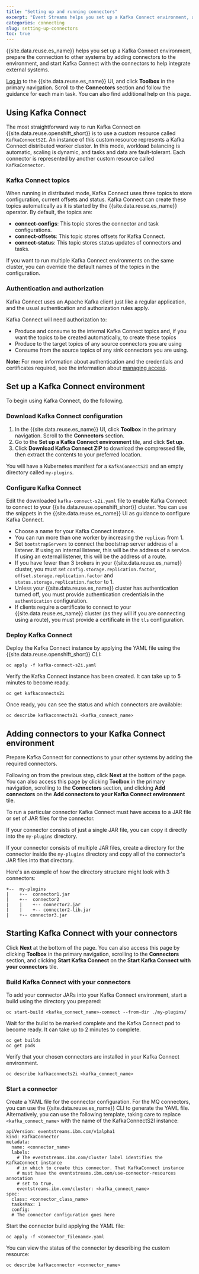 ```yaml
---
title: "Setting up and running connectors"
excerpt: "Event Streams helps you set up a Kafka Connect environment, add connectors to it, and run the connectors to help integrate external systems."
categories: connecting
slug: setting-up-connectors
toc: true
---
```


{{site.data.reuse.es_name}} helps you set up a Kafka Connect environment, prepare the connection to other systems by adding connectors to the environment, and start Kafka Connect with the connectors to help integrate external systems.

[Log in](../../getting-started/logging-in/) to the {{site.data.reuse.es_name}} UI, and click **Toolbox** in the primary navigation. Scroll to the **Connectors** section and follow the guidance for each main task. You can also find additional help on this page.


## Using Kafka Connect

The most straightforward way to run Kafka Connect on {{site.data.reuse.openshift_short}} is to use a custom resource called `KafkaConnectS2I`. An instance of this custom resource represents a Kafka Connect distributed worker cluster. In this mode, workload balancing is automatic, scaling is dynamic, and tasks and data are fault-tolerant. Each connector is represented by another custom resource called `KafkaConnector`.

### Kafka Connect topics

When running in distributed mode, Kafka Connect uses three topics to store configuration, current offsets and status. Kafka Connect can create these topics automatically as it is started by the {{site.data.reuse.es_name}} operator. By default, the topics are:

- **connect-configs**: This topic stores the connector and task configurations.
- **connect-offsets**: This topic stores offsets for Kafka Connect.
- **connect-status**: This topic stores status updates of connectors and tasks.

If you want to run multiple Kafka Connect environments on the same cluster, you can override the default names of the topics in the configuration.

### Authentication and authorization

Kafka Connect uses an Apache Kafka client just like a regular application, and the usual authentication and authorization rules apply.

Kafka Connect will need authorization to:

* Produce and consume to the internal Kafka Connect topics and, if you want the topics to be created automatically, to create these topics
* Produce to the target topics of any source connectors you are using
* Consume from the source topics of any sink connectors you are using.

**Note:** For more information about authentication and the credentials and certificates required, see the information about [managing access](../../security/managing-access/).

## Set up a Kafka Connect environment

To begin using Kafka Connect, do the following.

### Download Kafka Connect configuration

1. In the {{site.data.reuse.es_name}} UI, click **Toolbox** in the primary navigation. Scroll to the **Connectors** section.
2. Go to the **Set up a Kafka Connect environment** tile, and click **Set up**.
3. Click **Download Kafka Connect ZIP** to download the compressed file, then extract the contents to your preferred location.

You will have a Kubernetes manifest for a `KafkaConnectS2I` and an empty directory called `my-plugins`.

### Configure Kafka Connect

Edit the downloaded `kafka-connect-s2i.yaml` file to enable Kafka Connect to connect to your {{site.data.reuse.openshift_short}} cluster. You can use the snippets in the {{site.data.reuse.es_name}} UI as guidance to configure Kafka Connect.

* Choose a name for your Kafka Connect instance.
* You can run more than one worker by increasing the `replicas` from 1.
* Set `bootstrapServers` to connect the bootstrap server address of a listener. If using an internal listener, this will be the address of a service. If using an external listener, this will be the address of a route.
* If you have fewer than 3 brokers in your {{site.data.reuse.es_name}} cluster, you must set `config.storage.replication.factor`, `offset.storage.replication.factor` and `status.storage.replication.factor` to 1.
* Unless your {{site.data.reuse.es_name}} cluster has authentication turned off, you must provide authentication credentials in the `authentication` configuration.
* If clients require a certificate to connect to your {{site.data.reuse.es_name}} cluster (as they will if you are connecting using a route), you must provide a certificate in the `tls` configuration.

### Deploy Kafka Connect

Deploy the Kafka Connect instance by applying the YAML file using the {{site.data.reuse.openshift_short}} CLI:

```
oc apply -f kafka-connect-s2i.yaml
```

Verify the Kafka Connect instance has been created. It can take up to 5 minutes to become ready.

```
oc get kafkaconnects2i
```

Once ready, you can see the status and which connectors are available:

```
oc describe kafkaconnects2i <kafka_connect_name>
```

## Adding connectors to your Kafka Connect environment

Prepare Kafka Connect for connections to your other systems by adding the required connectors.

Following on from the previous step, click **Next** at the bottom of the page. You can also access this page by clicking **Toolbox** in the primary navigation, scrolling to the **Connectors** section, and clicking **Add connectors** on the **Add connectors to your Kafka Connect environment** tile.

To run a particular connector Kafka Connect must have access to a JAR file or set of JAR files for the connector.

If your connector consists of just a single JAR file, you can copy it directly into the `my-plugins` directory.

If your connector consists of multiple JAR files, create a directory for the connector inside the `my-plugins` directory and copy all of the connector's JAR files into that directory.

Here's an example of how the directory structure might look with 3 connectors:

```
+--  my-plugins
|    +--  connector1.jar
|    +--  connector2
|    |    +-- connector2.jar
|    |    +-- connector2-lib.jar
|    +-- connector3.jar
```

## Starting Kafka Connect with your connectors

Click **Next** at the bottom of the page. You can also access this page by clicking **Toolbox** in the primary navigation, scrolling to the **Connectors** section, and clicking **Start Kafka Connect** on the **Start Kafka Connect with your connectors** tile.

### Build Kafka Connect with your connectors

To add your connector JARs into your Kafka Connect environment, start a build using the directory you prepared:

```
oc start-build <kafka_connect_name>-connect --from-dir ./my-plugins/
```

Wait for the build to be marked complete and the Kafka Connect pod to become ready. It can take up to 2 minutes to complete.

```
oc get builds
oc get pods
```

Verify that your chosen connectors are installed in your Kafka Connect environment.

```
oc describe kafkaconnects2i <kafka_connect_name>
```

### Start a connector

Create a YAML file for the connector configuration. For the MQ connectors, you can use the {{site.data.reuse.es_name}} CLI to generate the YAML file. Alternatively, you can use the following template, taking care to replace `<kafka_connect_name>` with the name of the KafkaConnectS2I instance:

```
apiVersion: eventstreams.ibm.com/v1alpha1
kind: KafkaConnector
metadata:
  name: <connector_name>
  labels:
    # The eventstreams.ibm.com/cluster label identifies the KafkaConnect instance
    # in which to create this connector. That KafkaConnect instance
    # must have the eventstreams.ibm.com/use-connector-resources annotation
    # set to true.
    eventstreams.ibm.com/cluster: <kafka_connect_name>
spec:
  class: <connector_class_name>
  tasksMax: 1
  config:
  # The connector configuration goes here
```

Start the connector build applying the YAML file:

```
oc apply -f <connector_filename>.yaml
```

You can view the status of the connector by describing the custom resource:

```
oc describe kafkaconnector <connector_name>
```
